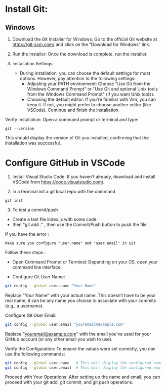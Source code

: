 # Install Git:

## Windows

1. Download the Git Installer for Windows: Go to the official Git website at https://git-scm.com/ and click on the "Download for Windows" link.

2. Run the Installer: Once the download is complete, run the installer.

3. Installation Settings:

   - During installation, you can choose the default settings for most options. However, pay attention to the following settings:
      - Adjusting your PATH environment: Choose "Use Git from the Windows Command Prompt" or "Use Git and optional Unix tools from the Windows Command Prompt" (if you want Unix tools).
      - Choosing the default editor: If you're familiar with Vim, you can keep it. If not, you might prefer to choose another editor (like VSCode).
Continue and finish the installation.

Verify Installation: Open a command prompt or terminal and type:

```
git --version
```
This should display the version of Git you installed, confirming that the installation was successful.

# Configure GitHub in VSCode

1. Install Visual Studio Code: If you haven't already, download and install VSCode from https://code.visualstudio.com/.

2. In a terminal init a git local repo with the command 

```
git init
```

3. To test a commit/push

 - Create a test file index.js with some code
 - then "git add ." , then use the Commit/Push button to push the file

If you have the error : <br>  

```
Make sure you configure "user.name" and "user.email" in Git
```

Follow these steps : 


   - Open Command Prompt or Terminal: Depending on your OS, open your command line interface.

   - Configure Git User Name:

```bash
git config --global user.name "Your Name"
```

Replace "Your Name" with your actual name. This doesn’t have to be your real name; it can be any name you choose to associate with your commits (e.g., a username).

Configure Git User Email:

```bash
git config --global user.email "youremail@example.com"
```

Replace "youremail@example.com" with the email you've used for your GitHub account (or any other email you wish to use).

Verify the Configuration:
To ensure the values were set correctly, you can use the following commands:

```bash
git config --global user.name   # This will display the configured name
git config --global user.email  # This will display the configured email
```

Proceed with Your Operations: After setting up the name and email, you can proceed with your git add, git commit, and git push operations.
